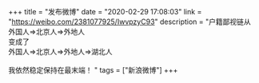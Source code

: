 +++
title = "发布微博"
date = "2020-02-29 17:08:03"
link = "https://weibo.com/2381077925/IwvpzyC93"
description = "户籍鄙视链从<br>    外国人=>北京人=>外地人<br>变成了<br>    外国人=>北京人=>外地人=>湖北人<br><br>我依然稳定保持在最末端！ "
tags = ["新浪微博"]
+++
